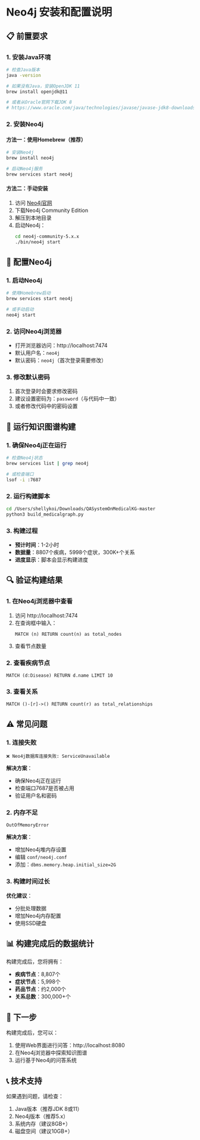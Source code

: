 # Neo4j 安装和配置说明

## 📋 前置要求

### 1. 安装Java环境
```bash
# 检查Java版本
java -version

# 如果没有Java，安装OpenJDK 11
brew install openjdk@11

# 或者从Oracle官网下载JDK 8
# https://www.oracle.com/java/technologies/javase/javase-jdk8-downloads.html
```

### 2. 安装Neo4j

#### 方法一：使用Homebrew（推荐）
```bash
# 安装Neo4j
brew install neo4j

# 启动Neo4j服务
brew services start neo4j
```

#### 方法二：手动安装
1. 访问 [Neo4j官网](https://neo4j.com/download/)
2. 下载Neo4j Community Edition
3. 解压到本地目录
4. 启动Neo4j：
   ```bash
   cd neo4j-community-5.x.x
   ./bin/neo4j start
   ```

## 🔧 配置Neo4j

### 1. 启动Neo4j
```bash
# 使用Homebrew启动
brew services start neo4j

# 或手动启动
neo4j start
```

### 2. 访问Neo4j浏览器
- 打开浏览器访问：http://localhost:7474
- 默认用户名：`neo4j`
- 默认密码：`neo4j`（首次登录需要修改）

### 3. 修改默认密码
1. 首次登录时会要求修改密码
2. 建议设置密码为：`password`（与代码中一致）
3. 或者修改代码中的密码设置

## 🚀 运行知识图谱构建

### 1. 确保Neo4j正在运行
```bash
# 检查Neo4j状态
brew services list | grep neo4j

# 或检查端口
lsof -i :7687
```

### 2. 运行构建脚本
```bash
cd /Users/shellykoi/Downloads/QASystemOnMedicalKG-master
python3 build_medicalgraph.py
```

### 3. 构建过程
- **预计时间**：1-2小时
- **数据量**：8807个疾病，5998个症状，300K+个关系
- **进度显示**：脚本会显示构建进度

## 🔍 验证构建结果

### 1. 在Neo4j浏览器中查看
1. 访问 http://localhost:7474
2. 在查询框中输入：
   ```cypher
   MATCH (n) RETURN count(n) as total_nodes
   ```
3. 查看节点数量

### 2. 查看疾病节点
```cypher
MATCH (d:Disease) RETURN d.name LIMIT 10
```

### 3. 查看关系
```cypher
MATCH ()-[r]->() RETURN count(r) as total_relationships
```

## ⚠️ 常见问题

### 1. 连接失败
```
❌ Neo4j数据库连接失败: ServiceUnavailable
```
**解决方案**：
- 确保Neo4j正在运行
- 检查端口7687是否被占用
- 验证用户名和密码

### 2. 内存不足
```
OutOfMemoryError
```
**解决方案**：
- 增加Neo4j堆内存设置
- 编辑 `conf/neo4j.conf`
- 添加：`dbms.memory.heap.initial_size=2G`

### 3. 构建时间过长
**优化建议**：
- 分批处理数据
- 增加Neo4j内存配置
- 使用SSD硬盘

## 📊 构建完成后的数据统计

构建完成后，您将拥有：
- **疾病节点**：8,807个
- **症状节点**：5,998个
- **药品节点**：约2,000个
- **关系总数**：300,000+个

## 🎯 下一步

构建完成后，您可以：
1. 使用Web界面进行问答：http://localhost:8080
2. 在Neo4j浏览器中探索知识图谱
3. 运行基于Neo4j的问答系统

## 📞 技术支持

如果遇到问题，请检查：
1. Java版本（推荐JDK 8或11）
2. Neo4j版本（推荐5.x）
3. 系统内存（建议8GB+）
4. 磁盘空间（建议10GB+）


